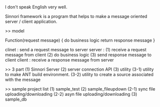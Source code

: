 I don't speak English very well.

Sinnori framework is a program that helps to make a message oriented server / client application.

&gt;&gt; model

Function(request message) {
  do business logic
  return response message
}

clinet : send a request message to server 
server : (1) receive a request message from client
(2) do business logic
(3) send response message to client
client : receive a response message from server


&gt;&gt; 3 part
(1) Sinnori Server
(2) server connection API
(3) utility
(3-1) utility to make ANT build environment.
(3-2) utility to create a source associated with the message

&gt;&gt; sample project list
(1) sample_test
(2) sample_fileupdown
(2-1) sync file uploading/downloading
(2-2) asyn file uploading/downloading
(3) sample_db
